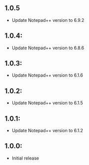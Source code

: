 ## 1.0.5
* Update Notepad++ version to 6.9.2

## 1.0.4:
* Update Notepad++ version to 6.8.6

## 1.0.3:
* Update Notepad++ version to 6.1.6

## 1.0.2:
* Update Notepad++ version to 6.1.5

## 1.0.1:
* Update Notepad++ version to 6.1.2

## 1.0.0:
* Initial release
